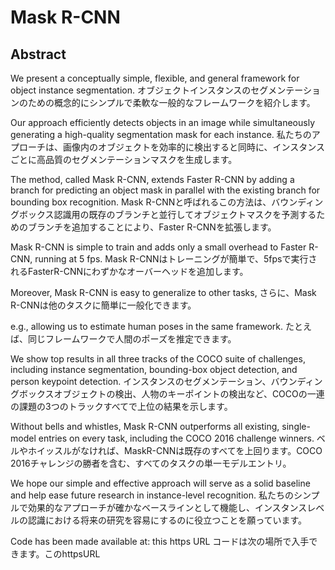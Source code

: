 # Mask R-CNN

## Abstract
We present a conceptually simple, flexible, and general framework for object instance segmentation.
オブジェクトインスタンスのセグメンテーションのための概念的にシンプルで柔軟な一般的なフレームワークを紹介します。

Our approach efficiently detects objects in an image while simultaneously generating a high-quality segmentation mask for each instance.
私たちのアプローチは、画像内のオブジェクトを効率的に検出すると同時に、インスタンスごとに高品質のセグメンテーションマスクを生成します。

The method, called Mask R-CNN, extends Faster R-CNN by adding a branch for predicting an object mask in parallel with the existing branch for bounding box recognition.
Mask R-CNNと呼ばれるこの方法は、バウンディングボックス認識用の既存のブランチと並行してオブジェクトマスクを予測するためのブランチを追加することにより、Faster R-CNNを拡張します。

Mask R-CNN is simple to train and adds only a small overhead to Faster R-CNN, running at 5 fps.
Mask R-CNNはトレーニングが簡単で、5fpsで実行されるFasterR-CNNにわずかなオーバーヘッドを追加します。

Moreover, Mask R-CNN is easy to generalize to other tasks,
さらに、Mask R-CNNは他のタスクに簡単に一般化できます。

e.g., allowing us to estimate human poses in the same framework.
たとえば、同じフレームワークで人間のポーズを推定できます。

We show top results in all three tracks of the COCO suite of challenges, including instance segmentation, bounding-box object detection, and person keypoint detection.
インスタンスのセグメンテーション、バウンディングボックスオブジェクトの検出、人物のキーポイントの検出など、COCOの一連の課題の3つのトラックすべてで上位の結果を示します。

Without bells and whistles, Mask R-CNN outperforms all existing, single-model entries on every task, including the COCO 2016 challenge winners.
ベルやホイッスルがなければ、MaskR-CNNは既存のすべてを上回ります。COCO 2016チャレンジの勝者を含む、すべてのタスクの単一モデルエントリ。

We hope our simple and effective approach will serve as a solid baseline and help ease future research in instance-level recognition.
私たちのシンプルで効果的なアプローチが確かなベースラインとして機能し、インスタンスレベルの認識における将来の研究を容易にするのに役立つことを願っています。

Code has been made available at: this https URL
コードは次の場所で入手できます。このhttpsURL
